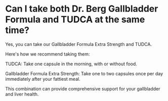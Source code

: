 # Can I take both Dr. Berg Gallbladder Formula and TUDCA at the same time?

Yes, you can take our Gallbladder Formula Extra Strength and TUDCA.

Here's how we recommend taking them:

TUDCA: Take one capsule in the morning, with or without food.

Gallbladder Formula Extra Strength: Take one to two capsules once per day immediately after your fattiest meal.

This combination can provide comprehensive support for your gallbladder and liver health.